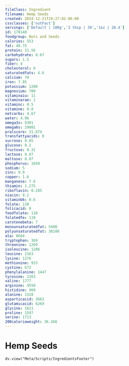 ```yaml
---
fileClass: Ingredient
filename: Hemp Seeds
created: 2024-12-21T19:27:02-06:00
cssclasses: ['nutFact']
servings: ['Default | 100g','3 tbsp | 30','1oz | 28.4']
id: 170148
foodgroup: Nuts and Seeds
calories: 553
fat: 48.75
protein: 31.56
carbohydrate: 8.67
sugars: 1.5
fiber: 4
cholesterol: 0
saturatedfats: 4.6
calcium: 70
iron: 7.95
potassium: 1200
magnesium: 700
vitaminaiu: 11
vitaminarae: 1
vitaminc: 0.5
vitamine: 0.8
netcarbs: 4.67
water: 4.96
omega3s: 9301
omega6s: 29001
pralscore: 31.874
transfattyacids: 0
sucrose: 0.85
glucose: 0.2
fructose: 0.31
lactose: 0.07
maltose: 0.07
phosphorus: 1650
sodium: 5
zinc: 9.9
copper: 1.6
manganese: 7.6
thiamin: 1.275
riboflavin: 0.285
niacin: 9.2
vitaminb6: 0.6
folate: 110
folicacid: 0
foodfolate: 110
folatedfe: 110
carotenebeta: 7
monounsaturatedfat: 5400
polyunsaturatedfat: 38100
ala: 8684
tryptophan: 369
threonine: 1269
isoleucine: 1286
leucine: 2163
lysine: 1276
methionine: 933
cystine: 672
phenylalanine: 1447
tyrosine: 1263
valine: 1777
arginine: 4550
histidine: 969
alanine: 1528
asparticacid: 3662
glutamicacid: 6269
glycine: 1611
proline: 1597
serine: 1713
200calorieweight: 36.166
---
```


# Hemp Seeds

```dataviewjs
dv.view("Meta/Scripts/IngredientsFooter")
```